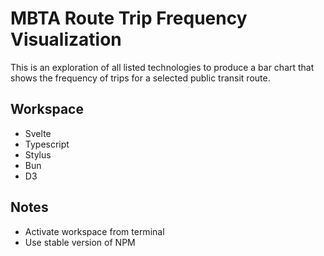 # MBTA Route Trip Frequency Visualization

This is an exploration of all listed technologies to produce a bar chart that shows the frequency of trips for a selected public transit route.

## Workspace
* Svelte
* Typescript
* Stylus
* Bun
* D3

## Notes
* Activate workspace from terminal
* Use stable version of NPM
